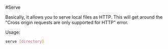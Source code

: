 #Serve

Basically, it allows you to serve local files as HTTP. This will get around the
"Cross origin requests are only supported for HTTP" error.

Usage:

```sh
serve [directory]
```
